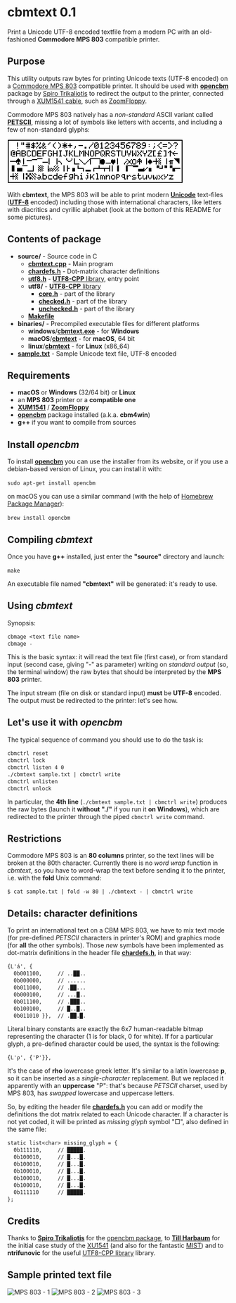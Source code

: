 # cbmtext 0.1
Print a Unicode UTF-8 encoded textfile from a modern PC with an old-fashioned **Commodore MPS 803** compatible printer.
## Purpose
This utility outputs raw bytes for printing Unicode texts (UTF-8 encoded) on a [Commodore MPS 803](http://www.zimmers.net/cbmpics/p6serial3.html) compatible printer. It should be used with [**opencbm**](http://spiro.trikaliotis.net/opencbm) package by [Spiro Trikaliotis](http://spiro.trikaliotis.net/) to redirect the output to the printer, connected through a [XUM1541 cable](https://rdist.root.org/2009/01/21/introducing-xum1541-the-fast-c64-floppy-usb-adapter/), such as [ZoomFloppy](http://www.go4retro.com/products/zoomfloppy/).

Commodore MPS 803 natively has a *non-standard* ASCII variant called [**PETSCII**](https://en.wikipedia.org/wiki/PETSCII), missing a lot of symbols like letters with accents, and including a few of non-standard glyphs:

![MPS 803 PETSCII Charset](./mps803charset.png)

With **cbmtext**, the MPS 803 will be able to print modern [**Unicode**](https://unicode.org/) text-files ([**UTF-8**](https://en.wikipedia.org/wiki/UTF-8) encoded) including those with international characters, like letters with diacritics and cyrillic alphabet (look at the bottom of this README for some pictures).
## Contents of package
- **source/** - Source code in C
  - [**cbmtext.cpp**](https://github.com/sblendorio/cbmtext/blob/master/source/cbmtext.cpp) - Main program
  - [**chardefs.h**](https://github.com/sblendorio/cbmtext/blob/master/source/chardefs.h) - Dot-matrix character definitions
  - [**utf8.h**](https://github.com/sblendorio/cbmtext/blob/master/source/utf8.h) - [**UTF8-CPP** library](http://utfcpp.sourceforge.net/), entry point
  - **utf8/** - [**UTF8-CPP** library](http://utfcpp.sourceforge.net/)
    - [**core.h**](https://github.com/sblendorio/cbmtext/blob/master/source/utf8/core.h) - part of the library
    - [**checked.h**](https://github.com/sblendorio/cbmtext/blob/master/source/utf8/checked.h) - part of the library
    - [**unchecked.h**](https://github.com/sblendorio/cbmtext/blob/master/source/utf8/unchecked.h) - part of the library
  - [**Makefile**](https://github.com/sblendorio/cbmtext/blob/master/source/Makefile)
- **binaries/** - Precompiled executable files for different platforms
  - **windows**/[**cbmtext.exe**](https://github.com/sblendorio/cbmtext/blob/master/binaries/windows/cbmtext.exe?raw=true) - for **Windows**
  - **macOS**/[**cbmtext**](https://github.com/sblendorio/cbmtext/blob/master/binaries/macOS/cbmtext?raw=true) - for **macOS**, 64 bit
  - **linux**/[**cbmtext**](https://github.com/sblendorio/cbmtext/blob/master/binaries/linux/cbmtext?raw=true) - for **Linux** (x86_64)
- [**sample.txt**](https://github.com/sblendorio/cbmtext/blob/master/sample.txt) - Sample Unicode text file, UTF-8 encoded

## Requirements
- **macOS** or **Windows** (32/64 bit) or **Linux**
- an **MPS 803** printer or a **compatible one**
- [**XUM1541**](https://rdist.root.org/2009/01/21/introducing-xum1541-the-fast-c64-floppy-usb-adapter/) / [**ZoomFloppy**](http://www.go4retro.com/products/zoomfloppy/)
- [**opencbm**](http://spiro.trikaliotis.net/opencbm) package installed (a.k.a. **cbm4win**)
- **g++** if you want to compile from sources

## Install ***opencbm***
To install [**opencbm**](http://spiro.trikaliotis.net/opencbm) you can use the installer from its website, or if you use a debian-based version of Linux, you can install it with:

`sudo apt-get install opencbm`

on macOS you can use a similar command (with the help of [Homebrew Package Manager](https://brew.sh/)):

`brew install opencbm`

## Compiling ***cbmtext***
Once you have **g++** installed, just enter the **"source"** directory and launch:

`make`

An executable file named **"cbmtext"** will be generated: it's ready to use.

## Using ***cbmtext***

Synopsis:
```
cbmage <text file name>
cbmage -
```
This is the basic syntax: it will read the text file (first case), or from standard input (second case, giving "-" as parameter) writing on *standard output* (so, the terminal window) the raw bytes that should be interpreted by the **MPS 803** printer.

The input stream (file on disk or standard input) **must** be **UTF-8** encoded. The output must be redirected to the printer: let's see how.

## Let's use it with ***opencbm***
The typical sequence of command you should use to do the task is:

    cbmctrl reset
    cbmctrl lock
    cbmctrl listen 4 0
    ./cbmtext sample.txt | cbmctrl write
    cbmctrl unlisten
    cbmctrl unlock

In particular, the **4th line** (`./cbmtext sample.txt | cbmctrl write`) produces the raw bytes (launch it **without "./"** if you run it **on Windows**), which are redirected to the printer through the piped `cbmctrl write` command.

## Restrictions
Commodore MPS 803 is an **80 columns** printer, so the text lines will be broken at the 80th character. Currently there is no *word wrap* function in *cbmtext*, so you have to word-wrap the text before sending it to the printer, i.e. with the **fold** Unix command:

    $ cat sample.txt | fold -w 80 | ./cbmtext - | cbmctrl write
    
## Details: character definitions
To print an international text on a CBM MPS 803, we have to mix text mode (for pre-defined *PETSCII* characters in printer's ROM) and graphics mode (for **all** the other symbols). Those *new* symbols have been implemented as dot-matrix definitions in the header file [**chardefs.h**](https://github.com/sblendorio/cbmtext/blob/master/source/chardefs.h), in that way:
```
{L'á', {
  0b001100,     // ..██..
  0b000000,     // ......
  0b011000,     // .██...
  0b000100,     // ...█..
  0b011100,     // .███..
  0b100100,     // █..█..
  0b011010 }},  // .██.█.
```
Literal binary constants are exactly the 6x7 human-readable bitmap representing the character (1 is for black, 0 for white). If for a particular glyph, a pre-defined character could be used, the syntax is the following:
```
{L'ρ', {'P'}},
```
It's the case of **rho** lowercase greek letter. It's similar to a latin lowercase **p**, so it can be inserted as a *single-character* replacement. But we replaced it apparently with an **uppercase** "P": that's because *PETSCII* charset, used by MPS 803, has *swapped* lowercase and uppercase letters.

So, by editing the header file [**chardefs.h**](https://github.com/sblendorio/cbmtext/blob/master/source/chardefs.h) you can add or modify the definitions the dot matrix related to each Unicode character. If a character is not yet coded, it will be printed as *missing glyph* symbol "□", also defined in the same file:
```
static list<char> missing_glyph = {
  0b111110,     // █████.
  0b100010,     // █...█.
  0b100010,     // █...█.
  0b100010,     // █...█.
  0b100010,     // █...█.
  0b100010,     // █...█.
  0b111110      // █████.
};
```
## Credits
Thanks to [**Spiro Trikaliotis**](http://spiro.trikaliotis.net/) for the [opencbm package](http://spiro.trikaliotis.net/opencbm), to [**Till Harbaum**](http://spiro.trikaliotis.net/xu1541) for the initial case study of the [XU1541](http://spiro.trikaliotis.net/xu1541) (and also for the fantastic [MIST](http://harbaum.org/till/mist/index.shtml)) and to **ntrifunovic** for the useful [UTF8-CPP library](http://utfcpp.sourceforge.net/) library.

## Sample printed text file
![MPS 803 - 1](http://www.sblendorio.eu/images/mpstext10.jpg)
![MPS 803 - 2](http://www.sblendorio.eu/images/mpstext11.jpg)
![MPS 803 - 3](http://www.sblendorio.eu/images/mpstext12.jpg)

